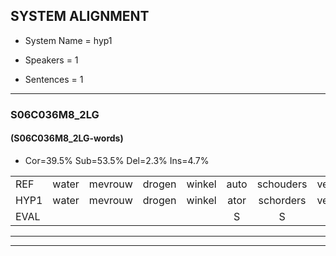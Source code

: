 
## SYSTEM ALIGNMENT

- System Name = hyp1

- Speakers = 1

- Sentences = 1

---

### S06C036M8_2LG

#### (S06C036M8_2LG-words)

- Cor=39.5%	Sub=53.5%	Del=2.3%	Ins=4.7%

|  |  |  |  |  |  |  |  |  |  |  |  |  |  |  |  |  |  |  |  |  |  |  |  |  |  |  |  |  |  |  |  |  |  |  |  |  |  |  |  |  |  |  |  |
|:--- |:---:|:---:|:---:|:---:|:---:|:---:|:---:|:---:|:---:|:---:|:---:|:---:|:---:|:---:|:---:|:---:|:---:|:---:|:---:|:---:|:---:|:---:|:---:|:---:|:---:|:---:|:---:|:---:|:---:|:---:|:---:|:---:|:---:|:---:|:---:|:---:|:---:|:---:|:---:|:---:|:---:|:---:|:---:|
| REF | water | mevrouw | drogen | winkel | auto | schouders | verhaal |  |  | koning | moeilijk | speelplaats | drinken | hoofdpijn | regen | vliegtuig | stoppen | opnieuw | gooien | sneeuwen | moeder | liedje | potlood | fietsbel | vinger | dichtbij | meisje | *s | chauffeur | muziek | waarom | scheuren | lawaai | zwemmen | vuurwerk | appel | cola | kussen | eerste | circus | kleuren | voetbal | vlinder |
| HYP1 | water | mevrouw | drogen | winkel | ator | schorders | verhaal | coningv | moylak | silplaats | trok | en | oftpijn | iken | vliegt | daar | stoppen | opnieuw | gooien | sneeuwen | moder | jeetje | potloud | susbel | vinger |  | dielba | lestje | chauffeur | muziek | waarom | scheuren | lawaai | snemen | veurwerk | apol | kola | qisen | derste | sirqis | kleuren | voetbal | fliner |
| EVAL |  |  |  |  | S | S |  | I | I | S | S | S | S | S | S | S |  |  |  |  | S | S | S | S |  | D | S | S |  |  |  |  |  | S | S | S | S | S | S | S |  |  | S |
---

---
